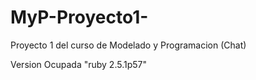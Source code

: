 # MyP-Proyecto1-
Proyecto 1 del curso de Modelado y Programacion (Chat)

Version Ocupada "ruby 2.5.1p57"
